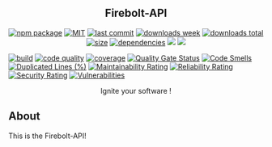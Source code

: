 <h2 align="center">Firebolt-API</h2>

<p align="center">
  <a href="https://badge.fury.io/js/firebolt-api.svg"><img src="https://badge.fury.io/js/firebolt-api.svg" alt="npm package" /></a>
  <a href="https://img.shields.io/github/license/NilsBaumgartner1994/firebolt-api"><img src="https://img.shields.io/github/license/NilsBaumgartner1994/firebolt-api" alt="MIT" /></a>
  <a href="https://img.shields.io/github/last-commit/NilsBaumgartner1994/firebolt-api?logo=git"><img src="https://img.shields.io/github/last-commit/NilsBaumgartner1994/firebolt-api?logo=git" alt="last commit" /></a>
  <a href="https://www.npmjs.com/package/firebolt-api"><img src="https://badgen.net/npm/dw/firebolt-api" alt="downloads week" /></a>
  <a href="https://www.npmjs.com/package/firebolt-api"><img src="https://badgen.net/npm/dt/firebolt-api" alt="downloads total" /></a>
  <a href="https://bundlephobia.com/result?p=firebolt-api"><img src="https://badgen.net/bundlephobia/minzip/firebolt-api" alt="size" /></a>
  <a href="https://david-dm.org/NilsBaumgartner1994/firebolt-apig"><img src="https://david-dm.org/NilsBaumgartner1994/firebolt-api/status.svg" alt="dependencies" /></a>
  <a href="https://app.fossa.com/projects/git%2Bgithub.com%2FNilsBaumgartner1994%2Ffirebolt-api?ref=badge_shield" alt="FOSSA Status"><img src="https://app.fossa.com/api/projects/git%2Bgithub.com%2FNilsBaumgartner1994%2Ffirebolt-api.svg?type=shield"/></a>
  <a href="https://github.com/google/gts" alt="Google TypeScript Style"><img src="https://img.shields.io/badge/code%20style-google-blueviolet.svg"/></a>

<a href="https://travis-ci.com/NilsBaumgartner1994/firebolt-api.svg?branch=main"><img src="https://travis-ci.com/NilsBaumgartner1994/firebolt-api.svg?branch=main" alt="build" /></a>
<a href="https://img.shields.io/lgtm/grade/javascript/g/NilsBaumgartner1994/firebolt-api.svg?logo=lgtm&logoWidth=18"><img src="https://img.shields.io/lgtm/grade/javascript/g/NilsBaumgartner1994/firebolt-api.svg?logo=lgtm&logoWidth=18" alt="code quality" /></a>
<a href="https://coveralls.io/repos/github/NilsBaumgartner1994/firebolt-api/badge.svg?branch=main"><img src="https://coveralls.io/repos/github/NilsBaumgartner1994/firebolt-api/badge.svg?branch=main" alt="coverage" /></a>
<a href="https://sonarcloud.io/dashboard?id=NilsBaumgartner1994_firebolt-api"><img src="https://sonarcloud.io/api/project_badges/measure?project=NilsBaumgartner1994_firebolt-api&metric=alert_status" alt="Quality Gate Status" /></a>
[![Code Smells](https://sonarcloud.io/api/project_badges/measure?project=NilsBaumgartner1994_firebolt-api&metric=code_smells)](https://sonarcloud.io/dashboard?id=NilsBaumgartner1994_firebolt-api)
[![Duplicated Lines (%)](https://sonarcloud.io/api/project_badges/measure?project=NilsBaumgartner1994_firebolt-api&metric=duplicated_lines_density)](https://sonarcloud.io/dashboard?id=NilsBaumgartner1994_firebolt-api)
[![Maintainability Rating](https://sonarcloud.io/api/project_badges/measure?project=NilsBaumgartner1994_firebolt-api&metric=sqale_rating)](https://sonarcloud.io/dashboard?id=NilsBaumgartner1994_firebolt-api)
[![Reliability Rating](https://sonarcloud.io/api/project_badges/measure?project=NilsBaumgartner1994_firebolt-api&metric=reliability_rating)](https://sonarcloud.io/dashboard?id=NilsBaumgartner1994_firebolt-api)
[![Security Rating](https://sonarcloud.io/api/project_badges/measure?project=NilsBaumgartner1994_firebolt-api&metric=security_rating)](https://sonarcloud.io/dashboard?id=NilsBaumgartner1994_firebolt-api)
[![Vulnerabilities](https://sonarcloud.io/api/project_badges/measure?project=NilsBaumgartner1994_firebolt-api&metric=vulnerabilities)](https://sonarcloud.io/dashboard?id=NilsBaumgartner1994_firebolt-api)

</p>

<p align="center">
    Ignite your software !
</p>

## About
This is the Firebolt-API!